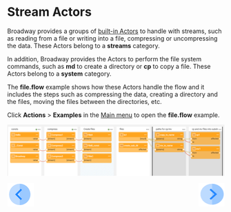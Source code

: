 # Stream Actors

Broadway provides a groups of [built-in Actors](04_built_in_actor_types.md) to handle with streams, such as reading from a file or writing into a file, compressing or uncompressing the data. These Actors belong to a **streams** category.

In addition, Broadway provides the Actors to perform the file system commands, such as **md** to create a directory or **cp** to copy a file. These Actors belong to a **system** category.

The **file.flow** example shows how these Actors handle the flow and it includes the steps such as compressing the data, creating a directory and the files, moving the files between the directories, etc.

Click **Actions** > **Examples** in the [Main menu](18_broadway_flow_window.md#main-menu) to open the **file.flow** example. 

![image](images/99_07_01.PNG)



[![Previous](/articles/images/Previous.png)](06_export_actor.md)[<img align="right" width="60" height="54" src="/articles/images/Next.png">](08_javascript_actor.md)